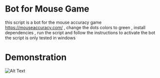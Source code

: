 # Bot for Mouse Game
this script is a bot for the mouse accuracy game  https://mouseaccuracy.com/ , change the dots colors to green , install dependencies , run the script and follow the instructions to activate the bot 
the script is only tested in windows
# Demonstration
![Alt Text](https://drive.google.com/uc?id=13HrrV_pvYtuvVJyJtSYigVxEdaG_wXw5)


